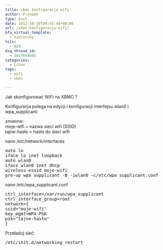 ```yaml
---
title: xbmc konfiguracja wifi
author: Przemek
type: post
date: 2012-10-18T09:43:44+00:00
url: /xbmc-konfiguracja-wifi/
bfa_virtual_template:
  - hierarchy
hits:
  - 824
dsq_thread_id:
  - 1017044601
categories:
  - Linux
tags:
  - wifi
  - xbmc

---
```

Jak skonfigurować WiFi na XBMC ?

<!--more-->

Konfiguracja polega na edycji i konfiguracji interfejsu wlan0 i wpa_supplicant:

zmienne:  
moje-wifi = nazwa sieci wifi (SSID)  
tajne-hasło = hasło do sieci wifi

nano /etc/network/interfaces

<pre class="lang:default highlight:0 decode:true">auto lo
iface lo inet loopback
auto wlan0
iface wlan0 inet dhcp
wireless-essid moje-wifi
pre-up wpa_supplicant -B -iwlan0 -c/etc/wpa_supplicant.conf</pre>

nano /etc/wpa_supplicant.conf

<pre class="lang:default highlight:0 decode:true">ctrl_interface=/var/run/wpa_supplicant
ctrl_interface_group=root
network={
ssid="moje-wifi"
key_mgmt=WPA-PSK
psk="tajne-hasło"
}</pre>

Przeładuj sieć:

<pre class="lang:default highlight:0 decode:true">/etc/init.d/networking restart</pre>

&nbsp;

&nbsp;